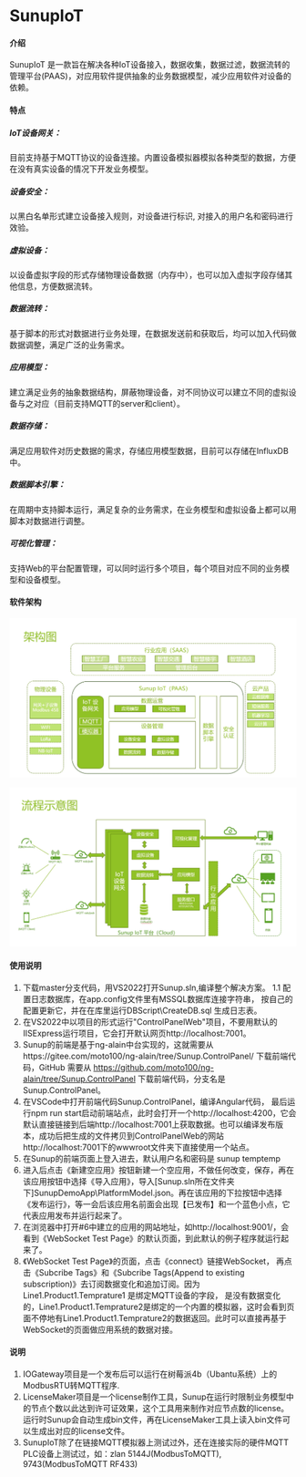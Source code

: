 # SunupIoT 

#### 介绍
SunupIoT 是一款旨在解决各种IoT设备接入，数据收集，数据过滤，数据流转的管理平台(PAAS)，对应用软件提供抽象的业务数据模型，减少应用软件对设备的依赖。

#### 特点

##### IoT设备网关：
目前支持基于MQTT协议的设备连接。内置设备模拟器模拟各种类型的数据，方便在没有真实设备的情况下开发业务模型。
##### 设备安全：
以黑白名单形式建立设备接入规则，对设备进行标识, 对接入的用户名和密码进行效验。
##### 虚拟设备：
以设备虚拟字段的形式存储物理设备数据（内存中），也可以加入虚拟字段存储其他信息，方便数据流转。
##### 数据流转：
基于脚本的形式对数据进行业务处理，在数据发送前和获取后，均可以加入代码做数据调整，满足广泛的业务需求。
##### 应用模型：
建立满足业务的抽象数据结构，屏蔽物理设备，对不同协议可以建立不同的虚拟设备与之对应（目前支持MQTT的server和client）。
##### 数据存储：
满足应用软件对历史数据的需求，存储应用模型数据，目前可以存储在InfluxDB中。
##### 数据脚本引擎：
在周期中支持脚本运行，满足复杂的业务需求，在业务模型和虚拟设备上都可以用脚本对数据进行调整。
##### 可视化管理：
支持Web的平台配置管理，可以同时运行多个项目，每个项目对应不同的业务模型和设备模型。


#### 软件架构
![输入图片说明](/READMEPICS/Architecture.png "屏幕截图")

![输入图片说明](/READMEPICS/Workflow.png "屏幕截图")



#### 使用说明

1.  下载master分支代码，用VS2022打开Sunup.sln,编译整个解决方案。
1.1     配置日志数据库，在app.config文件里有MSSQL数据库连接字符串， 按自己的配置更新它，并在在库里运行DBScript\CreateDB.sql 生成日志表。
2.  在VS2022中以项目的形式运行"ControlPanelWeb"项目，不要用默认的IISExpress运行项目，它会打开默认网页http://localhost:7001。
3.  Sunup的前端是基于ng-alain中台实现的，这就需要从https://gitee.com/moto100/ng-alain/tree/Sunup.ControlPanel/ 下载前端代码，GitHub 需要从 https://github.com/moto100/ng-alain/tree/Sunup.ControlPanel 下载前端代码，分支名是Sunup.ControlPanel。
4.  在VSCode中打开前端代码Sunup.ControlPanel，编译Angular代码， 最后运行npm run start启动前端站点，此时会打开一个http://localhost:4200，它会默认直接链接到后端http://localhost:7001上获取数据。也可以编译发布版本，成功后把生成的文件拷贝到ControlPanelWeb的网站http://localhost:7001下的wwwroot文件夹下直接使用一个站点。
5.  在Sunup的前端页面上登入进去，默认用户名和密码是 sunup temptemp
6.  进入后点击《新建空应用》按钮新建一个空应用，不做任何改变，保存，再在该应用按钮中选择《导入应用》，导入[Sunup.sln所在文件夹下]SunupDemoApp\PlatformModel.json。再在该应用的下拉按钮中选择《发布运行》，等一会后该应用名前面会出现【已发布】和一个蓝色小点，它代表应用发布并运行起来了。
7.  在浏览器中打开#6中建立的应用的网站地址，如http://localhost:9001/，会看到《WebSocket Test Page》的默认页面，到此默认的例子程序就运行起来了。
8.  《WebSocket Test Page》的页面，点击《connect》链接WebSocket， 再点击《Subcribe Tags》和《Subcribe Tags(Append to existing subscription)》去订阅数据变化和追加订阅。因为Line1.Product1.Temprature1 是绑定MQTT设备的字段， 是没有数据变化的，Line1.Product1.Temprature2是绑定的一个内置的模拟器，这时会看到页面不停地有Line1.Product1.Temprature2的数据返回。此时可以直接再基于WebSocket的页面做应用系统的数据对接。

#### 说明
1.  IOGateway项目是一个发布后可以运行在树莓派4b（Ubantu系统）上的ModbusRTU转MQTT程序.
2.  LicenseMaker项目是一个license制作工具，Sunup在运行时限制业务模型中的节点个数以此达到许可证效果，这个工具用来制作对应节点数的license。运行时Sunup会自动生成bin文件，再在LicenseMaker工具上读入bin文件可以生成出对应的license文件。
3.  SunupIoT除了在链接MQTT模拟器上测试过外，还在连接实际的硬件MQTT PLC设备上测试过，如：zlan 5144J(ModbusToMQTT), 9743(ModbusToMQTT RF433)

